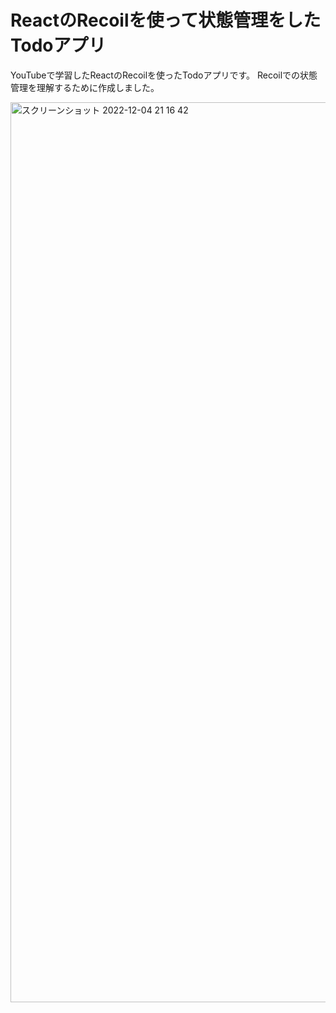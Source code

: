 # ReactのRecoilを使って状態管理をしたTodoアプリ

YouTubeで学習したReactのRecoilを使ったTodoアプリです。
Recoilでの状態管理を理解するために作成しました。

<img width="1440" alt="スクリーンショット 2022-12-04 21 16 42" src="https://user-images.githubusercontent.com/81672054/205623700-24d5127d-ba23-4571-8d72-5849646e676b.png">
